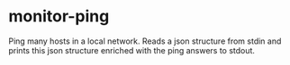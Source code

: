 # monitor-ping
Ping many hosts in a local network. Reads a json structure from stdin and prints this json structure
enriched with the ping answers to stdout.
